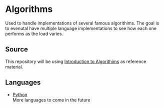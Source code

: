 # Algorithms
Used to handle implementations of several famous algorithims. The goal is to evenutal have multiple language implementations to see how each one performs as the load varies. 

## Source
This repository will be using [Introduction to Algorithims](https://dl.ebooksworld.ir/books/Introduction.to.Algorithms.4th.Leiserson.Stein.Rivest.Cormen.MIT.Press.9780262046305.EBooksWorld.ir.pdf) as reference material. 

## Languages
* [Python](https://www.python.org/)
  <br>
More languages to come in the future
